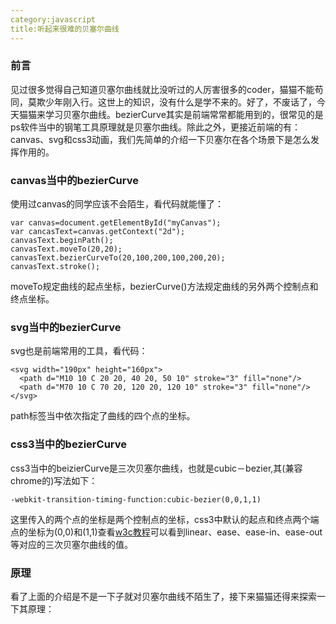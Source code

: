 ```yaml
---
category:javascript
title:听起来很难的贝塞尔曲线
---
```


### 前言
见过很多觉得自己知道贝塞尔曲线就比没听过的人厉害很多的coder，猫猫不能苟同，莫欺少年刚入行。这世上的知识，没有什么是学不来的。好了，不废话了，今天猫猫来学习贝塞尔曲线。bezierCurve其实是前端常常都能用到的，很常见的是ps软件当中的钢笔工具原理就是贝塞尔曲线。除此之外，更接近前端的有：canvas、svg和css3动画，我们先简单的介绍一下贝塞尔在各个场景下是怎么发挥作用的。

### canvas当中的bezierCurve
使用过canvas的同学应该不会陌生，看代码就能懂了：

```
var canvas=document.getElementById("myCanvas");
var cancasText=canvas.getContext("2d");
canvasText.beginPath();
canvasText.moveTo(20,20);
canvasText.bezierCurveTo(20,100,200,100,200,20);
canvasText.stroke();

```

moveTo规定曲线的起点坐标，bezierCurve()方法规定曲线的另外两个控制点和终点坐标。

### svg当中的bezierCurve
svg也是前端常用的工具，看代码：

```
<svg width="190px" height="160px">
  <path d="M10 10 C 20 20, 40 20, 50 10" stroke="3" fill="none"/>
  <path d="M70 10 C 70 20, 120 20, 120 10" stroke="3" fill="none"/>
</svg>

```
path标签当中依次指定了曲线的四个点的坐标。


### css3当中的bezierCurve
css3当中的beizierCurve是三次贝塞尔曲线，也就是cubic－bezier,其(兼容chrome的)写法如下：

```
-webkit-transition-timing-function:cubic-bezier(0,0,1,1)

```
这里传入的两个点的坐标是两个控制点的坐标，css3中默认的起点和终点两个端点的坐标为(0,0)和(1,1)查看<a href="http://www.w3school.com.cn/cssref/pr_transition-timing-function.asp">w3c教程</a>可以看到linear、ease、ease-in、ease-out等对应的三次贝塞尔曲线的值。

### 原理
看了上面的介绍是不是一下子就对贝塞尔曲线不陌生了，接下来猫猫还得来探索一下其原理：


